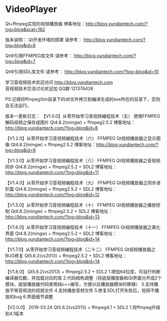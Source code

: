 # VideoPlayer
Qt+ffmpeg实现的视频播放器
博客地址：http://blog.yundiantech.com/?log=blog&scat=182


版本说明：
Qt开发环境的搭建 请参考：
http://blog.yundiantech.com/?log=blog&id=6

Qt中引用FFMPEG库文件 请参考：
http://blog.yundiantech.com/?log=blog&id=7

Qt中引用SDL库文件 请参考：
http://blog.yundiantech.com/?log=blog&id=10

学习音视频技术欢迎访问 http://blog.yundiantech.com  
音视频技术交流讨论欢迎加 QQ群 121376426  

PS:记得将ffmpeg/bin目录下的dll文件拷贝到编译生成的exe所在的目录下，否则会无法运行。

版本一更新日志：
【V1.0.0】从零开始学习音视频编程技术（五） 使用FFMPEG解码视频之保存成图片
Qt4.8.2(mingw) + ffmpeg2.5.2
博客地址：http://blog.yundiantech.com/?log=blog&id=8

【V1.2.0】从零开始学习音视频编程技术（六） FFMPEG Qt视频播放器之显示图像
Qt4.8.2(mingw) + ffmpeg2.5.2
博客地址：http://blog.yundiantech.com/?log=blog&id=9

【V1.3.0】从零开始学习音视频编程技术（八） FFMPEG Qt视频播放器之音视频同步
Qt4.8.2(mingw) + ffmpeg2.5.2 + SDL2
博客地址：http://blog.yundiantech.com/?log=blog&id=11

【V1.4.0】从零开始学习音视频编程技术（九） FFMPEG Qt视频播放器之同步进阶篇
Qt4.8.2(mingw) + ffmpeg2.5.2 + SDL2
博客地址：http://blog.yundiantech.com/?log=blog&id=12

【V1.5.0】从零开始学习音视频编程技术（十） FFMPEG Qt视频播放器之播放控制
Qt4.8.2(mingw) + ffmpeg2.5.2 + SDL2
博客地址：http://blog.yundiantech.com/?log=blog&id=13

【V1.6.0】从零开始学习音视频编程技术（十一） FFMPEG Qt视频播放器之美化界面
Qt4.8.2(mingw) + ffmpeg2.5.2 + SDL2
博客地址：http://blog.yundiantech.com/?log=blog&id=14

【V1.7.0】从零开始学习音视频编程技术（二十二） FFMPEG Qt视频播放器之BUG修复
Qt5.6.2(vs2013) + ffmpeg2.5.2 + SDL2
博客地址：http://blog.yundiantech.com/?log=blog&id=14

【V1.8.0】
Qt5.6.2(vs2013) + ffmpeg2.5.2 + SDL2
1.增加64位库，可自行判断编译器位数，并加载对应的库
2.代码结构调整（将底层播放器和Qt界面分开成2个模块，底层播放器代码使用纯c++编写，方便以后播放器模块的移植）
3.支持播放不带音频流的视频文件
4.支持播放音频文件
5.修复SDL打开失败后，视频不播放的bug
6.界面细节调整


【V2.0.0】 2019-03.24
Qt5.6.2(vs2013) + ffmpeg4.1 + SDL2
1.将ffmpeg升级到4.1版本

